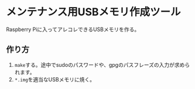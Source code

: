 # メンテナンス用USBメモリ作成ツール
Raspberry Piに入ってアレコレできるUSBメモリを作る。

## 作り方
1. `make`する。途中でsudoのパスワードや、gpgのパスフレーズの入力が求められます。
2. `*.img`を適当なUSBメモリに焼く。
